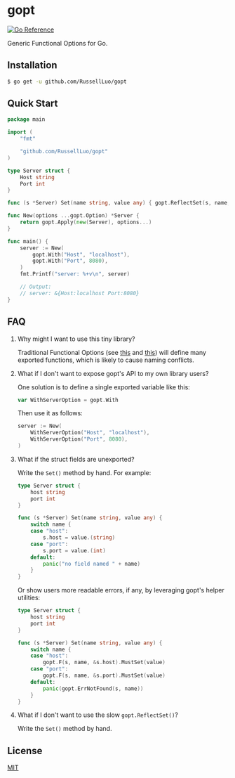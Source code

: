 # gopt

[![Go Reference](https://pkg.go.dev/badge/github.com/RussellLuo/gopt/vulndb.svg)][1]

Generic Functional Options for Go.


## Installation


```bash
$ go get -u github.com/RussellLuo/gopt
```


## Quick Start

```go
package main

import (
	"fmt"

	"github.com/RussellLuo/gopt"
)

type Server struct {
	Host string
	Port int
}

func (s *Server) Set(name string, value any) { gopt.ReflectSet(s, name, value) }

func New(options ...gopt.Option) *Server {
	return gopt.Apply(new(Server), options...)
}

func main() {
	server := New(
		gopt.With("Host", "localhost"),
		gopt.With("Port", 8080),
	)
	fmt.Printf("server: %+v\n", server)

	// Output:
	// server: &{Host:localhost Port:8080}
}
```


## FAQ

1. Why might I want to use this tiny library?

    Traditional Functional Options (see [this][2] and [this][3]) will define many exported functions, which is likely to cause naming conflicts.

2. What if I don't want to expose gopt's API to my own library users?

   One solution is to define a single exported variable like this:

    ```go
    var WithServerOption = gopt.With
    ```

   Then use it as follows:

    ```go
    server := New(
    	WithServerOption("Host", "localhost"),
    	WithServerOption("Port", 8080),
    )
    ```

3. What if the struct fields are unexported?

    Write the `Set()` method by hand. For example:

    ```go
    type Server struct {
    	host string
    	port int
    }
    
    func (s *Server) Set(name string, value any) {
    	switch name {
    	case "host":
    		s.host = value.(string)
    	case "port":
    		s.port = value.(int)
    	default:
    		panic("no field named " + name)
    	}
    }
    ```
   
    Or show users more readable errors, if any, by leveraging gopt's helper utilities:

    ```go
    type Server struct {
    	host string
    	port int
    }
    
    func (s *Server) Set(name string, value any) {
    	switch name {
    	case "host":
    		gopt.F(s, name, &s.host).MustSet(value)
    	case "port":
    		gopt.F(s, name, &s.port).MustSet(value)
    	default:
    		panic(gopt.ErrNotFound(s, name))
    	}
    }
    ```

4. What if I don't want to use the slow `gopt.ReflectSet()`?

    Write the `Set()` method by hand.


## License

[MIT](LICENSE)


[1]: https://pkg.go.dev/github.com/RussellLuo/gopt
[2]: https://golang.cafe/blog/golang-functional-options-pattern.html
[3]: https://github.com/tmrts/go-patterns/blob/master/idiom/functional-options.md
